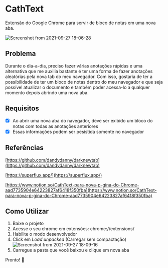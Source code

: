 # CathText

Extensão do Google Chrome para servir de bloco de notas em uma nova aba.

![Screenshot from 2021-09-27 18-06-28](https://user-images.githubusercontent.com/15862643/134985311-5a163885-971b-43f5-8e37-044d4cd517b3.png)

## Problema

Durante o dia-a-dia, preciso fazer várias anotações rápidas e uma alternativa que me auxilia bastante é ter uma forma de fazer anotações aleatórias pela nova tab do meu navegador. Com isso, gostaria de ter a possibilidade de ter um bloco de notas dentro do meu navegador e que seja possível atualizar o documento e também poder acessa-lo a qualquer momento depois abrindo uma nova aba.

## Requisitos

- [x]  Ao abrir uma nova aba do navegador, deve ser exibido um bloco do notas com todas as anotações anteriores
- [x]  Essas informações podem ser pesistida somente no navegador

## Referências

[https://github.com/dandydanny/darknewtab](https://github.com/dandydanny/darknewtab)

[https://superflux.app/](https://superflux.app/)

[https://www.notion.so/CathText-para-nova-p-gina-do-Chrome-aad7735904e64223827af6418f350fba](https://www.notion.so/CathText-para-nova-p-gina-do-Chrome-aad7735904e64223827af6418f350fba)

## Como Utilizar

1. Baixe o projeto
2. Acesse o seu chrome em extensões: chrome://extensions/
3. Habilite o modo desenvolvedor
4. Click em *Load unpacked* (Carregar sem compactação)
![Screenshot from 2021-09-27 18-09-16](https://user-images.githubusercontent.com/15862643/134985765-66229e00-d128-4f41-a5e9-90a448f80841.png)
5. Carregue a pasta que você baixou e clique em nova aba

Pronto! 🎉

